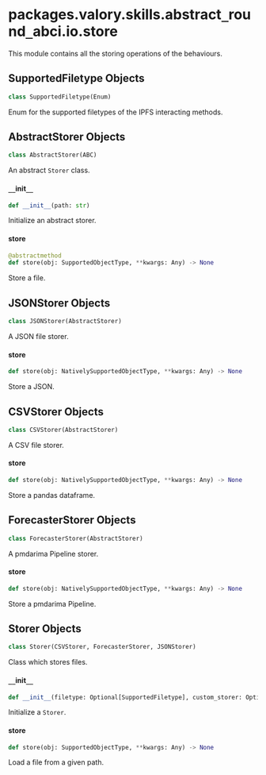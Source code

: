 <a id="packages.valory.skills.abstract_round_abci.io.store"></a>

# packages.valory.skills.abstract`_`round`_`abci.io.store

This module contains all the storing operations of the behaviours.

<a id="packages.valory.skills.abstract_round_abci.io.store.SupportedFiletype"></a>

## SupportedFiletype Objects

```python
class SupportedFiletype(Enum)
```

Enum for the supported filetypes of the IPFS interacting methods.

<a id="packages.valory.skills.abstract_round_abci.io.store.AbstractStorer"></a>

## AbstractStorer Objects

```python
class AbstractStorer(ABC)
```

An abstract `Storer` class.

<a id="packages.valory.skills.abstract_round_abci.io.store.AbstractStorer.__init__"></a>

#### `__`init`__`

```python
def __init__(path: str)
```

Initialize an abstract storer.

<a id="packages.valory.skills.abstract_round_abci.io.store.AbstractStorer.store"></a>

#### store

```python
@abstractmethod
def store(obj: SupportedObjectType, **kwargs: Any) -> None
```

Store a file.

<a id="packages.valory.skills.abstract_round_abci.io.store.JSONStorer"></a>

## JSONStorer Objects

```python
class JSONStorer(AbstractStorer)
```

A JSON file storer.

<a id="packages.valory.skills.abstract_round_abci.io.store.JSONStorer.store"></a>

#### store

```python
def store(obj: NativelySupportedObjectType, **kwargs: Any) -> None
```

Store a JSON.

<a id="packages.valory.skills.abstract_round_abci.io.store.CSVStorer"></a>

## CSVStorer Objects

```python
class CSVStorer(AbstractStorer)
```

A CSV file storer.

<a id="packages.valory.skills.abstract_round_abci.io.store.CSVStorer.store"></a>

#### store

```python
def store(obj: NativelySupportedObjectType, **kwargs: Any) -> None
```

Store a pandas dataframe.

<a id="packages.valory.skills.abstract_round_abci.io.store.ForecasterStorer"></a>

## ForecasterStorer Objects

```python
class ForecasterStorer(AbstractStorer)
```

A pmdarima Pipeline storer.

<a id="packages.valory.skills.abstract_round_abci.io.store.ForecasterStorer.store"></a>

#### store

```python
def store(obj: NativelySupportedObjectType, **kwargs: Any) -> None
```

Store a pmdarima Pipeline.

<a id="packages.valory.skills.abstract_round_abci.io.store.Storer"></a>

## Storer Objects

```python
class Storer(CSVStorer, ForecasterStorer, JSONStorer)
```

Class which stores files.

<a id="packages.valory.skills.abstract_round_abci.io.store.Storer.__init__"></a>

#### `__`init`__`

```python
def __init__(filetype: Optional[SupportedFiletype], custom_storer: Optional[CustomStorerType], path: str)
```

Initialize a `Storer`.

<a id="packages.valory.skills.abstract_round_abci.io.store.Storer.store"></a>

#### store

```python
def store(obj: SupportedObjectType, **kwargs: Any) -> None
```

Load a file from a given path.

